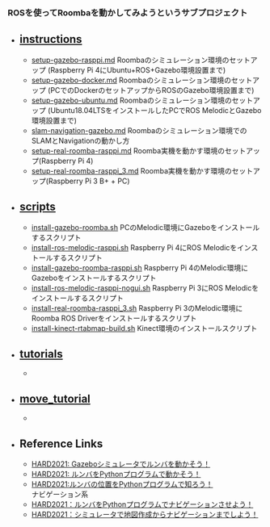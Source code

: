 ### ROSを使ってRoombaを動かしてみようというサブプロジェクト

- ## [instructions][1] 
  - [setup-gazebo-rasppi.md](instructions/setup-gazebo-rasppi.md) Roombaのシミュレーション環境のセットアップ (Raspberry Pi 4にUbuntu+ROS+Gazebo環境設置まで)
  - [setup-gazebo-docker.md](instructions/setup-gazebo-docker.md) Roombaのシミュレーション環境のセットアップ (PCでのDockerのセットアップからROSのGazebo環境設置まで)
  - [setup-gazebo-ubuntu.md](instructions/setup-gazebo-ubuntu.md) Roombaのシミュレーション環境のセットアップ (Ubuntu18.04LTSをインストールしたPCでROS MelodicとGazebo環境設置まで)
  - [slam-navigation-gazebo.md](instructions/slam-navigation-gazebo.md) Roombaのシミュレーション環境でのSLAMとNavigationの動かし方
  - [setup-real-roomba-rasppi.md](instructions/setup-real-roomba-rasppi.md) Roomba実機を動かす環境のセットアップ(Raspberry Pi 4)
  - [setup-real-roomba-rasppi_3.md](instructions/setup-real-roomba-rasppi_3.md) Roomba実機を動かす環境のセットアップ(Raspberry Pi 3 B+ + PC)

- ## [scripts][2]
  - [install-gazebo-roomba.sh](scripts/install-gazebo-roomba.sh) PCのMelodic環境にGazeboをインストールするスクリプト
  - [install-ros-melodic-rasppi.sh](scripts/install-ros-melodic-rasppi.sh) Raspberry Pi 4にROS Melodicをインストールするスクリプト
  - [install-gazebo-roomba-rasppi.sh](scripts/install-gazebo-roomba-rasppi.sh) Raspberry Pi 4のMelodic環境にGazeboをインストールするスクリプト
  - [install-ros-melodic-rasppi-nogui.sh](scripts/install-ros-melodic-rasppi-nogui.sh) Raspberry Pi 3にROS Melodicをインストールするスクリプト
  - [install-real-roomba-rasppi_3.sh](scripts/install-real-roomba-rasppi_3.sh) Raspberry Pi 3のMelodic環境にRoomba ROS Driverをインストールするスクリプト
  - [install-kinect-rtabmap-build.sh](scripts/install-kinect-rtabmap-build.sh) Kinect環境のインストールスクリプト 

- ## [tutorials][3]
  -

- ## [move_tutorial][4]
  - 


- ## Reference Links

  - [HARD2021: Gazeboシミュレータでルンバを動かそう！][101]
  - [HARD2021: ルンバをPythonプログラムで動かそう！][102]
  - [HARD2021:ルンバの位置をPythonプログラムで知ろう！][103]  
ナビゲーション系
  - [HARD2021：ルンバをPythonプログラムでナビゲーションさせよう！][104]  
  - [HARD2021：シミュレータで地図作成からナビゲーションまでしよう！][105]
 
 
 
[1]:https://github.com/docofab/RoombaControlls/tree/main/ROS/instructions
[2]:https://github.com/docofab/RoombaControlls/tree/main/ROS/scripts
[3]:https://github.com/docofab/RoombaControlls/tree/main/ROS/tutorials
[4]:https://github.com/docofab/RoombaControlls/tree/main/ROS/move_tutorials

[101]:https://demura.net/robot/hard/20405.html
[102]:https://demura.net/robot/hard/20101.html
[103]:https://demura.net/robot/hard/20085.html
[104]:https://demura.net/robot/hard/20114.html
[105]:https://demura.net/robot/hard/20061.html

